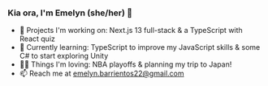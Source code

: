### Kia ora, I'm Emelyn (she/her) 👀 

- 👾 Projects I'm working on: Next.js 13 full-stack & a TypeScript with React quiz 
- 🌱 Currently learning: TypeScript to improve my JavaScript skills & some C# to start exploring Unity
- 🫶🏽 Things I'm loving: NBA playoffs & planning my trip to Japan!
- 📫 Reach me at emelyn.barrientos22@gmail.com
